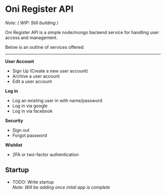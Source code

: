 # Oni Register API
*Note: ( WIP: Still building )*

Oni Register API is a simple node/mongo backend service for handling user access and management.

Below is an outline of services offered:

---

**User Account**
- Sign Up (Create a new user account)
- Archive a user account
- Edit a user account

**Log in**
- Log an existing user in with name/password
- Log in via google
- Log in via facebook

**Security**
- Sign out
- Forgot password

**Wishlist**
- 2FA or two-factor authentication

## Startup
- TODO: Write startup<br/>*Note: Will be adding once inital app is complete*






